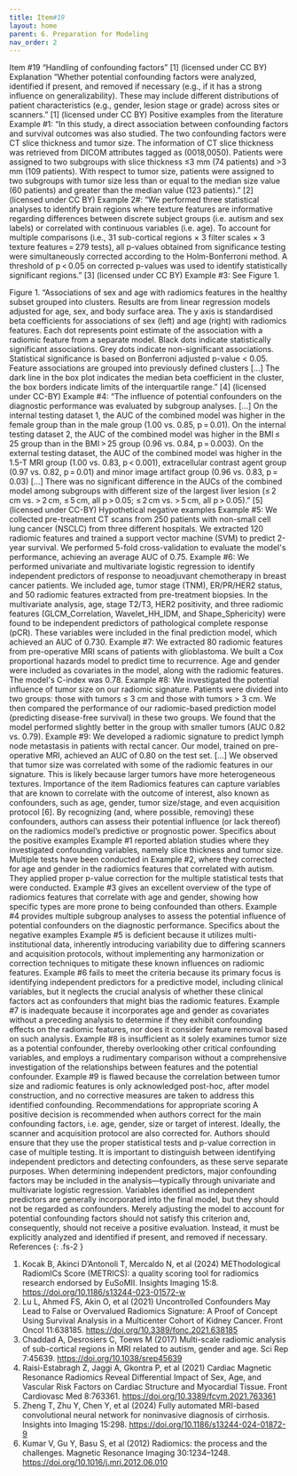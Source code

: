 ```yaml
---
title: Item#19
layout: home
parent: 6. Preparation for Modeling
nav_order: 2
---
```


Item #19
“Handling of confounding factors” [1]  (licensed under CC BY)
Explanation 
“Whether potential confounding factors were analyzed, identified if present, and removed if necessary (e.g., if it has a strong influence on generalizability). These may include different distributions of patient characteristics (e.g., gender, lesion stage or grade) across sites or scanners.” [1]  (licensed under CC BY)
Positive examples from the literature
Example #1: “In this study, a direct association between confounding factors and survival outcomes was also studied. The two confounding factors were CT slice thickness and tumor size. The information of CT slice thickness was retrieved from DICOM attributes tagged as (0018,0050). Patients were assigned to two subgroups with slice thickness ≤3 mm (74 patients) and >3 mm (109 patients). With respect to tumor size, patients were assigned to two subgroups with tumor size less than or equal to the median size value (60 patients) and greater than the median value (123 patients).” [2] (licensed under CC BY) 
Example 2#: “We performed three statistical analyses to identify brain regions where texture features are informative regarding differences between discrete subject groups (i.e. autism and sex labels) or correlated with continuous variables (i.e. age). To account for multiple comparisons (i.e., 31 sub-cortical regions × 3 filter scales × 3 texture features = 279 tests), all p-values obtained from significance testing were simultaneously corrected according to the Holm-Bonferroni method. A threshold of p < 0.05 on corrected p-values was used to identify statistically significant regions.” [3] (licensed under CC BY)
Example #3: See Figure 1.

 
Figure 1. “Associations of sex and age with radiomics features in the healthy subset grouped into clusters. Results are from linear regression models adjusted for age, sex, and body surface area. The y axis is standardised beta coefficients for associations of sex (left) and age (right) with radiomics features. Each dot represents point estimate of the association with a radiomic feature from a separate model. Black dots indicate statistically significant associations. Grey dots indicate non-significant associations. Statistical significance is based on Bonferroni adjusted p-value < 0.05. Feature associations are grouped into previously defined clusters […] The dark line in the box plot indicates the median beta coefficient in the cluster, the box borders indicate limits of the interquartile range.” [4] (licensed under CC-BY)
Example #4: “The influence of potential confounders on the diagnostic performance was evaluated by subgroup analyses. […]
On the internal testing dataset 1, the AUC of the combined model was higher in the female group than in the male group (1.00 vs. 0.85, p = 0.01). On the internal testing dataset 2, the AUC of the combined model was higher in the BMI ≤ 25 group than in the BMI > 25 group (0.96 vs. 0.84, p = 0.003). On the external testing dataset, the AUC of the combined model was higher in the 1.5-T MRI group (1.00 vs. 0.83, p < 0.001), extracellular contrast agent group (0.97 vs. 0.82, p = 0.01) and minor image artifact group (0.96 vs. 0.83, p = 0.03) […]
There was no significant difference in the AUCs of the combined model among subgroups with different size of the largest liver lesion (≤ 2 cm vs. > 2 cm, ≤ 5 cm, all p > 0.05; ≤ 2 cm vs. > 5 cm, all p > 0.05).” [5] (licensed under CC-BY)
Hypothetical negative examples
Example #5: We collected pre-treatment CT scans from 250 patients with non-small cell lung cancer (NSCLC) from three different hospitals. We extracted 120 radiomic features and trained a support vector machine (SVM) to predict 2-year survival. We performed 5-fold cross-validation to evaluate the model's performance, achieving an average AUC of 0.75.
Example #6: We performed univariate and multivariate logistic regression to identify independent predictors of response to neoadjuvant chemotherapy in breast cancer patients. We included age, tumor stage (TNM), ER/PR/HER2 status, and 50 radiomic features extracted from pre-treatment biopsies. In the multivariate analysis, age, stage T2/T3, HER2 positivity, and three radiomic features (GLCM_Correlation, Wavelet_HH_IDM, and Shape_Sphericity) were found to be independent predictors of pathological complete response (pCR). These variables were included in the final prediction model, which achieved an AUC of 0.730.
Example #7: We extracted 80 radiomic features from pre-operative MRI scans of patients with glioblastoma. We built a Cox proportional hazards model to predict time to recurrence. Age and gender were included as covariates in the model, along with the radiomic features. The model's C-index was 0.78.
Example #8: We investigated the potential influence of tumor size on our radiomic signature. Patients were divided into two groups: those with tumors ≤ 3 cm and those with tumors > 3 cm. We then compared the performance of our radiomic-based prediction model (predicting disease-free survival) in these two groups. We found that the model performed slightly better in the group with smaller tumors (AUC 0.82 vs. 0.79).
Example #9: We developed a radiomic signature to predict lymph node metastasis in patients with rectal cancer. Our model, trained on pre-operative MRI, achieved an AUC of 0.80 on the test set. […] We observed that tumor size was correlated with some of the radiomic features in our signature. This is likely because larger tumors have more heterogeneous textures.
Importance of the item
Radiomics features can capture variables that are known to correlate with the outcome of interest, also known as confounders, such as age, gender, tumor size/stage, and even acquisition protocol [6]. By recognizing (and, where possible, removing) these confounders, authors can assess their potential influence (or lack thereof) on the radiomics model’s predictive or prognostic power. 
Specifics about the positive examples
Example #1 reported ablation studies where they investigated confounding variables, namely slice thickness and tumor size. Multiple tests have been conducted in Example #2, where they corrected for age and gender in the radiomics features that correlated with autism. They applied proper p-value correction for the multiple statistical tests that were conducted. Example #3 gives an excellent overview of the type of radiomics features that correlate with age and gender, showing how specific types are more prone to being confounded than others. Example #4 provides multiple subgroup analyses to assess the potential influence of potential confounders on the diagnostic performance.
Specifics about the negative examples
Example #5 is deficient because it utilizes multi-institutional data, inherently introducing variability due to differing scanners and acquisition protocols, without implementing any harmonization or correction techniques to mitigate these known influences on radiomic features. Example #6 fails to meet the criteria because its primary focus is identifying independent predictors for a predictive model, including clinical variables, but it neglects the crucial analysis of whether these clinical factors act as confounders that might bias the radiomic features. Example #7 is inadequate because it incorporates age and gender as covariates without a preceding analysis to determine if they exhibit confounding effects on the radiomic features, nor does it consider feature removal based on such analysis. Example #8 is insufficient as it solely examines tumor size as a potential confounder, thereby overlooking other critical confounding variables, and employs a rudimentary comparison without a comprehensive investigation of the relationships between features and the potential confounder. Example #9 is flawed because the correlation between tumor size and radiomic features is only acknowledged post-hoc, after model construction, and no corrective measures are taken to address this identified confounding.
Recommendations for appropriate scoring
A positive decision is recommended when authors correct for the main confounding factors, i.e. age, gender, size or target of interest. Ideally, the scanner and acquisition protocol are also corrected for. Authors should ensure that they use the proper statistical tests and p-value correction in case of multiple testing.
It is important to distinguish between identifying independent predictors and detecting confounders, as these serve separate purposes. When determining independent predictors, major confounding factors may be included in the analysis—typically through univariate and multivariate logistic regression. Variables identified as independent predictors are generally incorporated into the final model, but they should not be regarded as confounders.
Merely adjusting the model to account for potential confounding factors should not satisfy this criterion and, consequently, should not receive a positive evaluation. Instead, it must be explicitly analyzed and identified if present, and removed if necessary.
References
{: .fs-2 }

1. 	Kocak B, Akinci D’Antonoli T, Mercaldo N, et al (2024) METhodological RadiomICs Score (METRICS): a quality scoring tool for radiomics research endorsed by EuSoMII. Insights Imaging 15:8. https://doi.org/10.1186/s13244-023-01572-w
2. 	Lu L, Ahmed FS, Akin O, et al (2021) Uncontrolled Confounders May Lead to False or Overvalued Radiomics Signature: A Proof of Concept Using Survival Analysis in a Multicenter Cohort of Kidney Cancer. Front Oncol 11:638185. https://doi.org/10.3389/fonc.2021.638185
3. 	Chaddad A, Desrosiers C, Toews M (2017) Multi-scale radiomic analysis of sub-cortical regions in MRI related to autism, gender and age. Sci Rep 7:45639. https://doi.org/10.1038/srep45639
4. 	Raisi-Estabragh Z, Jaggi A, Gkontra P, et al (2021) Cardiac Magnetic Resonance Radiomics Reveal Differential Impact of Sex, Age, and Vascular Risk Factors on Cardiac Structure and Myocardial Tissue. Front Cardiovasc Med 8:763361. https://doi.org/10.3389/fcvm.2021.763361
5. 	Zheng T, Zhu Y, Chen Y, et al (2024) Fully automated MRI-based convolutional neural network for noninvasive diagnosis of cirrhosis. Insights into Imaging 15:298. https://doi.org/10.1186/s13244-024-01872-9
6. 	Kumar V, Gu Y, Basu S, et al (2012) Radiomics: the process and the challenges. Magnetic Resonance Imaging 30:1234–1248. https://doi.org/10.1016/j.mri.2012.06.010




